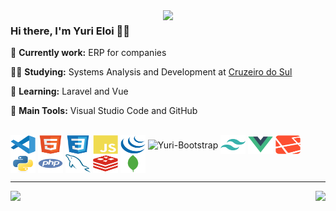 <img src = "https://cdn.discordapp.com/attachments/797697618334580769/879193246977368094/7e0bcff70452c2eca7f1250938b226c3_w200.gif" width="260px" align = "right">

### Hi there, I'm Yuri Eloi 👩‍💻

🔭 **Currently work:** ERP for companies

:man_student: **Studying:** Systems Analysis and Development at [Cruzeiro do Sul](https://www.cruzeirodosul.edu.br/)

🌱 **Learning:** Laravel and Vue

:school_satchel: **Main Tools:** Visual Studio Code and GitHub

<br>

<div style="display: inline_block">
  <img align="center" alt="Yuri-Vscode" height="30" width="40" src="https://raw.githubusercontent.com/devicons/devicon/master/icons/vscode/vscode-original.svg">
  <img align="center" alt="Yuri-HTML" height="30" width="40" src="https://raw.githubusercontent.com/devicons/devicon/master/icons/html5/html5-original.svg">
  <img align="center" alt="Yuri-CSS" height="30" width="40" src="https://raw.githubusercontent.com/devicons/devicon/master/icons/css3/css3-original.svg">
  <img align="center" alt="Yuri-Js" height="30" width="40" src="https://raw.githubusercontent.com/devicons/devicon/master/icons/javascript/javascript-plain.svg">
  <img align="center" alt="Yuri-Jquery" height="30" width="40" src="https://raw.githubusercontent.com/devicons/devicon/master/icons/jquery/jquery-original.svg">
  <img align="center" alt="Yuri-Bootstrap" height="30" width="40" src="https://upload.wikimedia.org/wikipedia/commons/thumb/b/b2/Bootstrap_logo.svg/512px-Bootstrap_logo.svg.png">
  <img align="center" alt="Yuri-Tailwind" height="30" width="40" src="https://raw.githubusercontent.com/devicons/devicon/master/icons/tailwindcss/tailwindcss-plain.svg">
  <img align="center" alt="Yuri-Vue" height="30" width="40" src="https://raw.githubusercontent.com/devicons/devicon/master/icons/vuejs/vuejs-original.svg">
  <img align="center" alt="Yuri-Laravel" height="30" width="40" src="https://raw.githubusercontent.com/devicons/devicon/master/icons/laravel/laravel-plain.svg">
  <img align="center" alt="Yuri-Python" height="30" width="40" src="https://raw.githubusercontent.com/devicons/devicon/master/icons/python/python-original.svg">
  <img align="center" alt="Yuri-Php" height="30" width="40" src="https://raw.githubusercontent.com/devicons/devicon/master/icons/php/php-plain.svg">
  <img align="center" alt="Yuri-Mysql" height="30" width="40" src="https://raw.githubusercontent.com/devicons/devicon/master/icons/mysql/mysql-plain.svg">
  <img align="center" alt="Yuri-Mysql" height="30" width="40" src="https://raw.githubusercontent.com/devicons/devicon/master/icons/redis/redis-plain.svg">
  <img align="center" alt="Yuri-Mysql" height="30" width="40" src="https://raw.githubusercontent.com/devicons/devicon/master/icons/mongodb/mongodb-plain.svg">
  

  
  
  
</div>

---

<div>
<a href="https://github.com/yodaylay22/yodaylay22">
  <img align = "left" src = "https://github-readme-stats.vercel.app/api/top-langs/?username=yodaylay22&include_all_commits=true&count_private=true" />
</a>

<a href="https://github.com/yodaylay22/yodaylay22">
  <img align = "right" src = "https://github-readme-stats.vercel.app/api?username=yodaylay22&show_icons=true&include_all_commits=true&count_private=true" />
</a>
</div>


